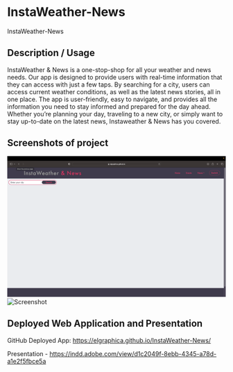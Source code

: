 # InstaWeather-News

InstaWeather-News

## Description / Usage

InstaWeather & News is a one-stop-shop for all your weather and news needs. Our app is designed to provide users with real-time information 
that they can access with just a few taps. By searching for a city, users can access current weather conditions, as well as the latest news stories, 
all in one place. The app is user-friendly, easy to navigate, and provides all the information you need to stay informed and prepared for the day ahead. 
Whether you’re planning your day, traveling to a new city, or simply want to stay up-to-date on the latest news, Instaweather & News has you covered.

## Screenshots of project

![Screenshot](imgs/Screenshot%202023-02-10%20at%2018.57.21.png)
![Screenshot](imgs/Screenshot%202023-02-10%20at%2018.56.57.png)

## Deployed Web Application and Presentation

GitHub Deployed App: https://elgraphica.github.io/InstaWeather-News/

Presentation - https://indd.adobe.com/view/d1c2049f-8ebb-4345-a78d-a1e2f5fbce5a

